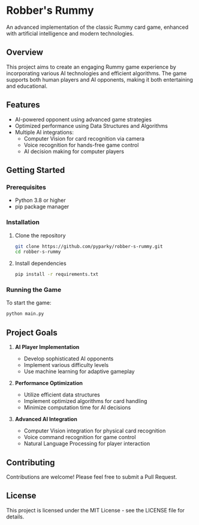 # Robber's Rummy

An advanced implementation of the classic Rummy card game, enhanced with artificial intelligence and modern technologies.

## Overview

This project aims to create an engaging Rummy game experience by incorporating various AI technologies and efficient algorithms. The game supports both human players and AI opponents, making it both entertaining and educational.

## Features

- AI-powered opponent using advanced game strategies
- Optimized performance using Data Structures and Algorithms
- Multiple AI integrations:
  - Computer Vision for card recognition via camera
  - Voice recognition for hands-free game control
  - AI decision making for computer players

## Getting Started

### Prerequisites

- Python 3.8 or higher
- pip package manager

### Installation

1. Clone the repository

    ```bash
    git clone https://github.com/pyparky/robber-s-rummy.git
    cd robber-s-rummy
    ```

2. Install dependencies

    ```bash
    pip install -r requirements.txt
    ```

### Running the Game

To start the game:

```bash
python main.py
```

## Project Goals

1. **AI Player Implementation**
   - Develop sophisticated AI opponents
   - Implement various difficulty levels
   - Use machine learning for adaptive gameplay

2. **Performance Optimization**
   - Utilize efficient data structures
   - Implement optimized algorithms for card handling
   - Minimize computation time for AI decisions

3. **Advanced AI Integration**
   - Computer Vision integration for physical card recognition
   - Voice command recognition for game control
   - Natural Language Processing for player interaction

## Contributing

Contributions are welcome! Please feel free to submit a Pull Request.

## License

This project is licensed under the MIT License - see the LICENSE file for details.
